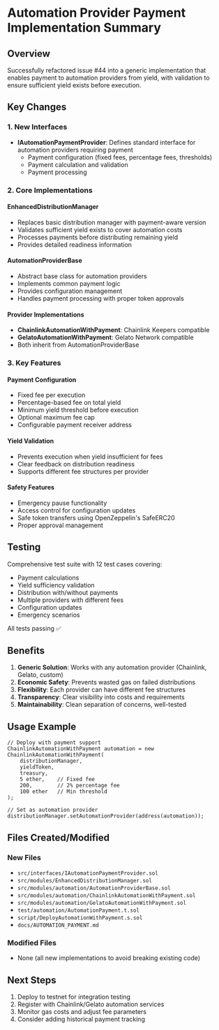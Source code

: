 # Automation Provider Payment Implementation Summary

## Overview
Successfully refactored issue #44 into a generic implementation that enables payment to automation providers from yield, with validation to ensure sufficient yield exists before execution.

## Key Changes

### 1. New Interfaces
- **IAutomationPaymentProvider**: Defines standard interface for automation providers requiring payment
  - Payment configuration (fixed fees, percentage fees, thresholds)
  - Payment calculation and validation
  - Payment processing

### 2. Core Implementations

#### EnhancedDistributionManager
- Replaces basic distribution manager with payment-aware version
- Validates sufficient yield exists to cover automation costs
- Processes payments before distributing remaining yield
- Provides detailed readiness information

#### AutomationProviderBase
- Abstract base class for automation providers
- Implements common payment logic
- Provides configuration management
- Handles payment processing with proper token approvals

#### Provider Implementations
- **ChainlinkAutomationWithPayment**: Chainlink Keepers compatible
- **GelatoAutomationWithPayment**: Gelato Network compatible
- Both inherit from AutomationProviderBase

### 3. Key Features

#### Payment Configuration
- Fixed fee per execution
- Percentage-based fee on total yield  
- Minimum yield threshold before execution
- Optional maximum fee cap
- Configurable payment receiver address

#### Yield Validation
- Prevents execution when yield insufficient for fees
- Clear feedback on distribution readiness
- Supports different fee structures per provider

#### Safety Features
- Emergency pause functionality
- Access control for configuration updates
- Safe token transfers using OpenZeppelin's SafeERC20
- Proper approval management

## Testing
Comprehensive test suite with 12 test cases covering:
- Payment calculations
- Yield sufficiency validation
- Distribution with/without payments
- Multiple providers with different fees
- Configuration updates
- Emergency scenarios

All tests passing ✅

## Benefits

1. **Generic Solution**: Works with any automation provider (Chainlink, Gelato, custom)
2. **Economic Safety**: Prevents wasted gas on failed distributions
3. **Flexibility**: Each provider can have different fee structures
4. **Transparency**: Clear visibility into costs and requirements
5. **Maintainability**: Clean separation of concerns, well-tested

## Usage Example

```solidity
// Deploy with payment support
ChainlinkAutomationWithPayment automation = new ChainlinkAutomationWithPayment(
    distributionManager,
    yieldToken,
    treasury,
    5 ether,    // Fixed fee
    200,        // 2% percentage fee
    100 ether   // Min threshold
);

// Set as automation provider
distributionManager.setAutomationProvider(address(automation));
```

## Files Created/Modified

### New Files
- `src/interfaces/IAutomationPaymentProvider.sol`
- `src/modules/EnhancedDistributionManager.sol`
- `src/modules/automation/AutomationProviderBase.sol`
- `src/modules/automation/ChainlinkAutomationWithPayment.sol`
- `src/modules/automation/GelatoAutomationWithPayment.sol`
- `test/automation/AutomationPayment.t.sol`
- `script/DeployAutomationWithPayment.s.sol`
- `docs/AUTOMATION_PAYMENT.md`

### Modified Files
- None (all new implementations to avoid breaking existing code)

## Next Steps
1. Deploy to testnet for integration testing
2. Register with Chainlink/Gelato automation services
3. Monitor gas costs and adjust fee parameters
4. Consider adding historical payment tracking